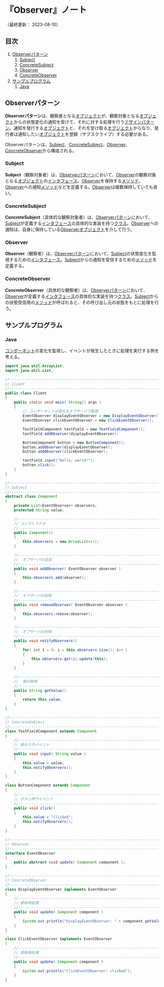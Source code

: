 # 『Observer』ノート

（最終更新： 2023-08-10）


## 目次

1. [Observerパターン](#observerパターン)
	1. [Subject](#subject)
	1. [ConcreteSubject](#concretesubject)
	1. [Observer](#observer)
	1. [ConcreteObserver](#concreteobserver)
1. [サンプルプログラム](#サンプルプログラム)
	1. [Java](#java)


## Observerパターン

**Observerパターン**は、観察者となる[オブジェクト](../../../../programming/_/chapters/object_oriented.md#オブジェクト)が、観察対象となる[オブジェクト](../../../../programming/_/chapters/object_oriented.md#オブジェクト)からの状態変化の通知を受けて、それに対する処理を行う[デザインパターン](./design_pattern.md#デザインパターン)。通知を発行する[オブジェクト](../../../../programming/_/chapters/object_oriented.md#オブジェクト)と、それを受け取る[オブジェクト](../../../../programming/_/chapters/object_oriented.md#オブジェクト)からなり、発行者は通知したい[オブジェクト](../../../../programming/_/chapters/object_oriented.md#オブジェクト)を登録（サブスクライブ）する必要がある。

Observerパターンは、[Subject](#subject)、[ConcreteSubject](#concretesubject)、[Observer](#observer)、[ConcreteObserver](#concreteobserver)から構成される。

### Subject

**Subject**（観察対象者）は、[Observerパターン](#observerパターン)において、[Observer](#observer)の観察対象となる[オブジェクト](../../../../programming/_/chapters/object_oriented.md#オブジェクト)の[インタフェース](../../../../programming/_/chapters/object_oriented.md#インタフェース)。[Observer](#observer)を保持する[メソッド](../../../../programming/_/chapters/object_oriented.md#メソッド)、[Observer](#observer)への通知[メソッド](../../../../programming/_/chapters/object_oriented.md#メソッド)などを定義する。[Observer](#observer)は複数保持していても良い。

### ConcreteSubject

**ConcreteSubject**（具体的な観察対象者）は、[Observerパターン](#observerパターン)において、[Subject](#subject)が定義する[インタフェース](../../../../programming/_/chapters/object_oriented.md#インタフェース)の具体的な実装を持つ[クラス](../../../../programming/_/chapters/object_oriented.md#クラス)。[Observer](#observer)への通知は、自身に保持している[Observer](#observer)[オブジェクト](../../../../programming/_/chapters/object_oriented.md#オブジェクト)を介して行う。

### Observer

**Observer**（観察者）は、[Observerパターン](#observerパターン)において、[Subject](#subject)の状態変化を監視するための[インタフェース](../../../../programming/_/chapters/object_oriented.md#インタフェース)。[Subject](#subject)からの通知を受信するための[メソッド](../../../../programming/_/chapters/object_oriented.md#メソッド)を定義する。

### ConcreteObserver

**ConcreteObserver**（具体的な観察者）は、[Observerパターン](#observerパターン)において、[Observer](#observer)が定義する[インタフェース](../../../../programming/_/chapters/object_oriented.md#インタフェース)の具体的な実装を持つ[クラス](../../../../programming/_/chapters/object_oriented.md#クラス)。[Subject](#subject)からの状態受信用の[メソッド](../../../../programming/_/chapters/object_oriented.md#メソッド)が呼ばれると、その呼び出し元の状態をもとに処理を行う。


## サンプルプログラム

### Java

[コンポーネント](../../../../computer/software/_/chapters/package.md#コンポーネント)の変化を監視し、イベントが発生したときに処理を実行する例を考える。

```java
import java.util.ArrayList;
import java.util.List;

//------------------------------------------------------------------------------
// Client
//------------------------------------------------------------------------------
public class Client
{
    public static void main( String[] args )
    {
        // コンポーネントの変化をオブザーバで監視
        EventObserver displayEventObserver = new DisplayEventObserver();
        EventObserver clickEventObserver = new ClickEventObserver();

        TextFieldComponent textField = new TextFieldComponent();
        textField.addObserver(displayEventObserver);

        ButtonComponent button = new ButtonComponent();
        button.addObserver(displayEventObserver);
        button.addObserver(clickEventObserver);

        textField.input("Hello, world!");
        button.click();
    }
}

//------------------------------------------------------------------------------
// Subject
//------------------------------------------------------------------------------
abstract class Component
{
    private List<EventObserver> observers;
    protected String value;

    //--------------------------------------------------------------------------
    // コンストラクタ
    //--------------------------------------------------------------------------
    public Component()
    {
        this.observers = new ArrayList<>();
    }

    //--------------------------------------------------------------------------
    //  オブザーバの追加
    //--------------------------------------------------------------------------
    public void addObserver( EventObserver observer )
    {
        this.observers.add(observer);
    }

    //--------------------------------------------------------------------------
    //  オブザーバの削除
    //--------------------------------------------------------------------------
    public void removeObserver( EventObserver observer )
    {
        this.observers.remove(observer);
    }

    //--------------------------------------------------------------------------
    //  オブザーバの削除
    //--------------------------------------------------------------------------
    public void notifyObservers()
    {
        for( int i = 0; i < this.observers.size(); i++ )
        {
            this.observers.get(i).update(this);
        }
    }

    //--------------------------------------------------------------------------
    //  値の取得
    //--------------------------------------------------------------------------
    public String getValue()
    {
        return this.value;
    }
}

//------------------------------------------------------------------------------
// ConcreteSubject
//------------------------------------------------------------------------------
class TextFieldComponent extends Component
{
    //--------------------------------------------------------------------------
    // 値の入力イベント
    //--------------------------------------------------------------------------
    public void input( String value )
    {
        this.value = value;
        this.notifyObservers();
    }
}

class ButtonComponent extends Component
{
    //--------------------------------------------------------------------------
    // ボタン押下イベント
    //--------------------------------------------------------------------------
    public void click()
    {
        this.value = "clicked";
        this.notifyObservers();
    }
}

//------------------------------------------------------------------------------
// Observer
//------------------------------------------------------------------------------
interface EventObserver
{
    public abstract void update( Component component );
}

//------------------------------------------------------------------------------
// ConcreteObserver
//------------------------------------------------------------------------------
class DisplayEventObserver implements EventObserver
{
    //--------------------------------------------------------------------------
    // 更新時処理
    //--------------------------------------------------------------------------
    public void update( Component component )
    {
        System.out.println("DisplayEventObserver: " + component.getValue());
    }
}

class ClickEventObserver implements EventObserver
{
    //--------------------------------------------------------------------------
    // 更新時処理
    //--------------------------------------------------------------------------
    public void update( Component component )
    {
        System.out.println("ClickEventObserver: clicked");
    }
}
```
